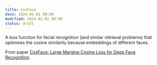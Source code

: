```yaml
---
title: CosFace
date: 2024-01-01 00:00
modified: 2024-01-01 00:00
status: draft
---
```


A loss function for facial recognition (and similar retrieval problems) that optimises the cosine similarity because embeddings of different faces.

From paper [CosFace: Large Margine Cosine Loss for Deep Face Recognition](https://arxiv.org/abs/1801.09414).